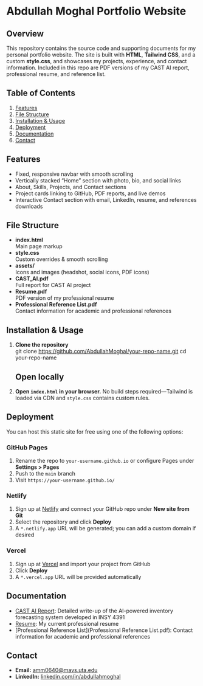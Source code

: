 # Abdullah Moghal Portfolio Website

## Overview  
This repository contains the source code and supporting documents for my personal portfolio website. The site is built with **HTML**, **Tailwind CSS**, and a custom **style.css**, and showcases my projects, experience, and contact information. Included in this repo are PDF versions of my CAST AI report, professional resume, and reference list.

## Table of Contents  
1. [Features](#features)  
2. [File Structure](#file-structure)  
3. [Installation & Usage](#installation--usage)  
4. [Deployment](#deployment)  
5. [Documentation](#documentation)  
6. [Contact](#contact)  

## Features  
- Fixed, responsive navbar with smooth scrolling  
- Vertically stacked “Home” section with photo, bio, and social links  
- About, Skills, Projects, and Contact sections  
- Project cards linking to GitHub, PDF reports, and live demos  
- Interactive Contact section with email, LinkedIn, resume, and references downloads  

## File Structure  
- **index.html**  
  Main page markup  
- **style.css**  
  Custom overrides & smooth scrolling  
- **assets/**  
  Icons and images (headshot, social icons, PDF icons)  
- **CAST_AI.pdf**  
  Full report for CAST AI project  
- **Resume.pdf**  
  PDF version of my professional resume  
- **Professional Reference List.pdf**  
  Contact information for academic and professional references  

## Installation & Usage  
1. **Clone the repository**  
   git clone https://github.com/AbdullahMoghal/your-repo-name.git
   cd your-repo-name
   ## Open locally

2. **Open `index.html` in your browser.**
  No build steps required—Tailwind is loaded via CDN and `style.css` contains custom rules.

## Deployment
You can host this static site for free using one of the following options:

### GitHub Pages
1. Rename the repo to `your-username.github.io` or configure Pages under **Settings > Pages**  
2. Push to the `main` branch  
3. Visit `https://your-username.github.io/`

### Netlify
1. Sign up at [Netlify](https://www.netlify.com/) and connect your GitHub repo under **New site from Git**  
2. Select the repository and click **Deploy**  
3. A `*.netlify.app` URL will be generated; you can add a custom domain if desired

### Vercel
1. Sign up at [Vercel](https://vercel.com/) and import your project from GitHub  
2. Click **Deploy**  
3. A `*.vercel.app` URL will be provided automatically

## Documentation
- [CAST AI Report](CAST_AI.pdf): Detailed write-up of the AI-powered inventory forecasting system developed in INSY 4391  
- [Resume](Resume.pdf): My current professional resume  
- [Professional Reference List](Professional Reference List.pdf): Contact information for academic and professional references

## Contact
- **Email:** [amm0640@mavs.uta.edu](mailto:amm0640@mavs.uta.edu)  
- **LinkedIn:** [linkedin.com/in/abdullahmoghal](https://linkedin.com/in/abdullahmoghal)  


